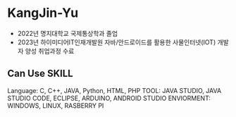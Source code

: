 # KangJin-Yu
- 2022년 명지대학교 국제통상학과 졸업
- 2023년 하이미디어IT인재개발원 자바/안드로이드를 활용한 사물인터넷(IOT) 개발자 양성 취업과정 수료

## Can Use SKILL
Language: C, C++, JAVA, Python, HTML, PHP
TOOL: JAVA STUDIO, JAVA STUDIO CODE, ECLIPSE, ARDUINO, ANDROID STUDIO
ENVIORMENT: WINDOWS, LINUX, RASBERRY PI

